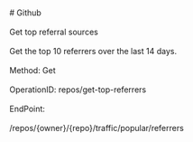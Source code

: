 <br>#     Github</br>
<br>Get top referral sources</br>
<br>Get the top 10 referrers over the last 14 days.</br>
<br>Method: Get</br>
<br>OperationID: repos/get-top-referrers</br>
<br>EndPoint:</br>
<br>/repos/{owner}/{repo}/traffic/popular/referrers</br>
